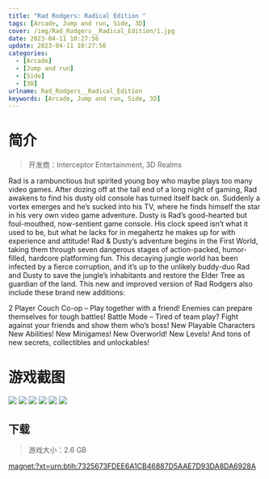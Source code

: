 ```yaml
---
title: "Rad Rodgers: Radical Edition "
tags: [Arcade, Jump and run, Side, 3D]
cover: /img/Rad_Rodgers__Radical_Edition/1.jpg
date: 2023-04-11 10:27:56
update: 2023-04-11 10:27:56
categories: 
  - [Arcade]
  - [Jump and run]
  - [Side]
  - [3D]
urlname: Rad_Rodgers__Radical_Edition
keywords: [Arcade, Jump and run, Side, 3D]
---
```

# 简介

> 开发商：Interceptor Entertainment, 3D Realms

Rad is a rambunctious but spirited young boy who maybe plays too many video games. After dozing off at the tail end of a long night of gaming, Rad awakens to find his dusty old console has turned itself back on. Suddenly a vortex emerges and he’s sucked into his TV, where he finds himself the star in his very own video game adventure. 
Dusty is Rad’s good-hearted but foul-mouthed, now-sentient game console. His clock speed isn’t what it used to be, but what he lacks for in megahertz he makes up for with experience and attitude! 
Rad & Dusty’s adventure begins in the First World, taking them through seven dangerous stages of action-packed, humor-filled, hardcore platforming fun. This decaying jungle world has been infected by a fierce corruption, and it’s up to the unlikely buddy-duo Rad and Dusty to save the jungle’s inhabitants and restore the Elder Tree as guardian of the land.
This new and improved version of Rad Rodgers also include these brand new additions:

2 Player Couch Co-op – Play together with a friend! Enemies can prepare themselves for tough battles!
Battle Mode – Tired of team play? Fight against your friends and show them who’s boss!
New Playable Characters
New Abilities!
New Minigames!
New Overworld!
New Levels!
And tons of new secrets, collectibles and unlockables!

# 游戏截图

![](/img/Rad_Rodgers__Radical_Edition/2.jpg)
![](/img/Rad_Rodgers__Radical_Edition/3.jpg)
![](/img/Rad_Rodgers__Radical_Edition/4.jpg)
![](/img/Rad_Rodgers__Radical_Edition/5.jpg)
![](/img/Rad_Rodgers__Radical_Edition/6.jpg)
![](/img/Rad_Rodgers__Radical_Edition/7.jpg)


## 下载

> 游戏大小：2.6 GB

[magnet:?xt=urn:btih:7325673FDEE6A1CB46887D5AAE7D93DA8DA6928A](magnet:?xt=urn:btih:7325673FDEE6A1CB46887D5AAE7D93DA8DA6928A)